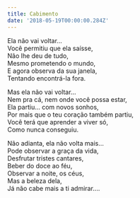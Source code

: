 ```yaml
---
title: Cabimento
date: '2018-05-19T00:00:00.284Z'
---
```


Ela não vai voltar...<br>
Você permitiu que ela saísse,<br>
Não lhe deu de tudo,<br>
Mesmo prometendo o mundo,<br>
E agora observa da sua janela,<br>
Tentando encontrá-la fora.<br>

Mas ela não vai voltar...<br>
Nem pra cá, nem onde você possa estar,<br>
Ela partiu... com novos sonhos,<br>
Por mais que o teu coração também partiu,<br>
Você terá que aprender a viver só,<br>
Como nunca conseguiu.<br>

Não adianta, ela não volta mais...<br>
Pode observar a graça da vida,<br>
Desfrutar tristes cantares,<br>
Beber do doce ao féu,<br>
Observar a noite, os céus,<br>
Mas a beleza dela,<br>
Já não cabe mais a ti admirar....<br>
